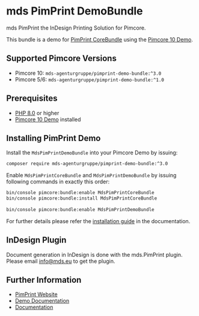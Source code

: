 # mds PimPrint DemoBundle

mds PimPrint the InDesign Printing Solution for Pimcore.

This bundle is a demo for [PimPrint CoreBundle](https://github.com/mds-agenturgruppe/pimprint-core-bundle) using the [Pimcore 10 Demo](https://github.com/pimcore/demo/tree/10.3).

## Supported Pimcore Versions

- Pimcore 10: `mds-agenturgruppe/pimprint-demo-bundle:^3.0`
- Pimcore 5/6: `mds-agenturgruppe/pimprint-demo-bundle:^1.0`

## Prerequisites

- [PHP 8.0](https://secure.php.net/) or higher
- [Pimcore 10 Demo](https://github.com/pimcore/demo/tree/10.3) installed

## Installing PimPrint Demo

Install the `MdsPimPrintDemoBundle` into your Pimcore Demo by issuing:

```bash
composer require mds-agenturgruppe/pimprint-demo-bundle:^3.0
```

Enable `MdsPimPrintCoreBundle` and `MdsPimPrintDemoBundle` by issuing following commands in exactly this order:

```bash
bin/console pimcore:bundle:enable MdsPimPrintCoreBundle
bin/console pimcore:bundle:install MdsPimPrintCoreBundle
 
bin/console pimcore:bundle:enable MdsPimPrintDemoBundle
```

For further details please refer the [installation guide](https://pimprint.mds.eu/docs/PimPrint_Demo/Installation.html) in the documentation.

## InDesign Plugin

Document generation in InDesign is done with the mds.PimPrint plugin. Please email <a href="mailto:info@mds.eu?subject=PimPrint Plugin">info@mds.eu</a> to get the plugin.

## Further Information

* [PimPrint Website](https://pimprint.mds.eu)
* [Demo Documentation](https://pimprint.mds.eu/docs/PimPrint_Demo)
* [Documentation](https://pimprint.mds.eu/docs)
